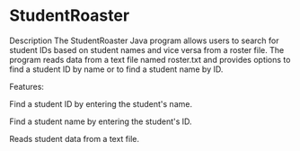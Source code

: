 # StudentRoaster

Description
The StudentRoaster Java program allows users to search for student IDs based on student names and vice versa from a roster file. The program reads data from a text file named roster.txt and provides options to find a student ID by name or to find a student name by ID.

Features:

Find a student ID by entering the student's name.

Find a student name by entering the student's ID.

Reads student data from a text file.

